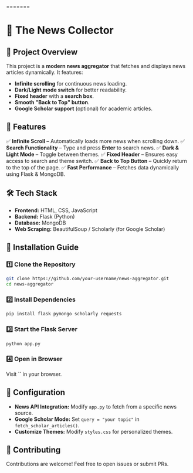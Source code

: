 =======
# 📰 The News Collector

## 🌟 Project Overview

This project is a **modern news aggregator** that fetches and displays news articles dynamically. It features:

- **Infinite scrolling** for continuous news loading.
- **Dark/Light mode switch** for better readability.
- **Fixed header** with a **search box**.
- **Smooth "Back to Top" button**.
- **Google Scholar support** (optional) for academic articles.

## 🚀 Features

✅ **Infinite Scroll** – Automatically loads more news when scrolling down. ✅ **Search Functionality** – Type and press **Enter** to search news. ✅ **Dark & Light Mode** – Toggle between themes. ✅ **Fixed Header** – Ensures easy access to search and theme switch. ✅ **Back to Top Button** – Quickly return to the top of the page. ✅ **Fast Performance** – Fetches data dynamically using Flask & MongoDB.

## 🛠️ Tech Stack

- **Frontend:** HTML, CSS, JavaScript
- **Backend:** Flask (Python)
- **Database:** MongoDB
- **Web Scraping:** BeautifulSoup / Scholarly (for Google Scholar)

## 📜 Installation Guide

### 1️⃣ Clone the Repository

```sh
git clone https://github.com/your-username/news-aggregator.git
cd news-aggregator
```

### 2️⃣ Install Dependencies

```sh
pip install flask pymongo scholarly requests
```

### 3️⃣ Start the Flask Server

```sh
python app.py
```

### 4️⃣ Open in Browser

Visit `` in your browser.

## 🔧 Configuration

- **News API Integration:** Modify `app.py` to fetch from a specific news source.
- **Google Scholar Mode:** Set `query = "your topic"` in `fetch_scholar_articles()`.
- **Customize Themes:** Modify `styles.css` for personalized themes.

## 🤝 Contributing

Contributions are welcome! Feel free to open issues or submit PRs.